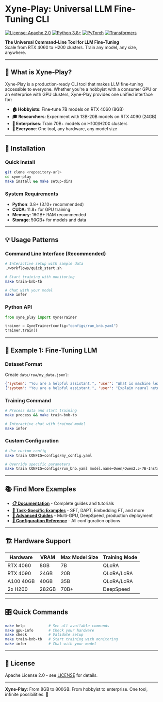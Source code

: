 # Xyne-Play: Universal LLM Fine-Tuning CLI

[![License: Apache 2.0](https://img.shields.io/badge/License-Apache%202.0-blue.svg)](https://opensource.org/licenses/Apache-2.0)
[![Python 3.8+](https://img.shields.io/badge/python-3.8+-blue.svg)](https://www.python.org/downloads/)
[![PyTorch](https://img.shields.io/badge/PyTorch-2.0+-red.svg)](https://pytorch.org/)
[![Transformers](https://img.shields.io/badge/🤗%20Transformers-4.42+-orange.svg)](https://huggingface.co/transformers/)

**The Universal Command-Line Tool for LLM Fine-Tuning**  
Scale from RTX 4060 to H200 clusters. Train any model, any size, anywhere.

---

## 🎯 What is Xyne-Play?

Xyne-Play is a production-ready CLI tool that makes LLM fine-tuning accessible to everyone. Whether you're a hobbyist with a consumer GPU or an enterprise with GPU clusters, Xyne-Play provides one unified interface for:

- **🏠 Hobbyists**: Fine-tune 7B models on RTX 4060 (8GB)
- **🎓 Researchers**: Experiment with 13B-20B models on RTX 4090 (24GB)  
- **🏢 Enterprises**: Train 70B+ models on H100/H200 clusters
- **🚀 Everyone**: One tool, any hardware, any model size

---

## 🚀 Installation

### Quick Install
```bash
git clone <repository-url>
cd xyne-play
make install && make setup-dirs
```

### System Requirements
- **Python**: 3.8+ (3.10+ recommended)
- **CUDA**: 11.8+ for GPU training
- **Memory**: 16GB+ RAM recommended
- **Storage**: 50GB+ for models and data

---

## 💡 Usage Patterns

### Command Line Interface (Recommended)
```bash
# Interactive setup with sample data
./workflows/quick_start.sh

# Start training with monitoring
make train-bnb-tb

# Chat with your model
make infer
```

### Python API
```python
from xyne_play import XyneTrainer

trainer = XyneTrainer(config="configs/run_bnb.yaml")
trainer.train()
```

---

## 🎯 Example 1: Fine-Tuning LLM

### Dataset Format
Create `data/raw/my_data.jsonl`:
```json
{"system": "You are a helpful assistant.", "user": "What is machine learning?", "assistant": "Machine learning is..."}
{"system": "You are a helpful assistant.", "user": "Explain neural networks.", "assistant": "Neural networks are..."}
```

### Training Command
```bash
# Process data and start training
make process && make train-bnb-tb

# Interactive chat with trained model
make infer
```

### Custom Configuration
```bash
# Use custom config
make train CONFIG=configs/my_config.yaml

# Override specific parameters
make train CONFIG=configs/run_bnb.yaml model.name=Qwen/Qwen2.5-7B-Instruct
```

---

## 📚 Find More Examples

- **[📋 Documentation](docs/)** - Complete guides and tutorials
- **[🎯 Task-Specific Examples](docs/tasks/)** - SFT, DAPT, Embedding FT, and more
- **[🚀 Advanced Guides](docs/advanced/)** - Multi-GPU, DeepSpeed, production deployment
- **[🔧 Configuration Reference](docs/configs/)** - All configuration options

---

## 🏗️ Hardware Support

| Hardware | VRAM | Max Model Size | Training Mode |
|----------|------|----------------|---------------|
| RTX 4060 | 8GB | 7B | QLoRA |
| RTX 4090 | 24GB | 20B | QLoRA/LoRA |
| A100 40GB | 40GB | 35B | QLoRA/LoRA |
| 2x H200 | 282GB | 70B+ | DeepSpeed |

---

## 🎛️ Quick Commands

```bash
make help           # See all available commands
make gpu-info       # Check your hardware
make check          # Validate setup
make train-bnb-tb   # Start training with monitoring
make infer          # Chat with your model
```

---

## 📄 License

Apache License 2.0 - see [LICENSE](LICENSE) for details.

---

**Xyne-Play**: From 8GB to 800GB. From hobbyist to enterprise. One tool, infinite possibilities. 🚀
